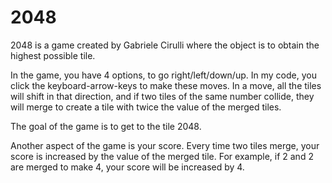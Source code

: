 # 2048

2048 is a game created by Gabriele Cirulli where the object is to obtain the highest possible tile.

In the game, you have 4 options, to go right/left/down/up. In my code, you click the keyboard-arrow-keys to make these moves. In a move, all the tiles will shift in that direction, and if two tiles of the same number collide, they will merge to create a tile with twice the value of the merged tiles.

The goal of the game is to get to the tile 2048.

Another aspect of the game is your score. Every time two tiles merge, your score is increased by the value of the merged tile. For example, if 2 and 2 are merged to make 4, your score will be increased by 4.
